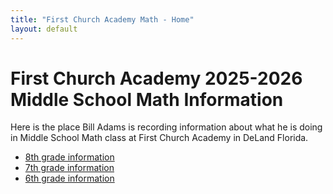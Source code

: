 ```yaml
---
title: "First Church Academy Math - Home"
layout: default
---
```


# First Church Academy 2025-2026 Middle School Math Information

Here is the place Bill Adams is recording information about what
he is doing in Middle School Math class at First Church Academy
in DeLand Florida.

* [8th grade information](grade8.md)
* [7th grade information](grade7.md)
* [6th grade information](grade6.md)